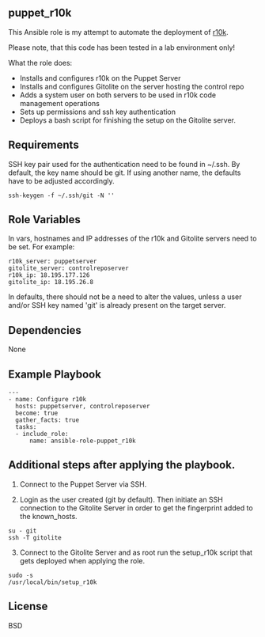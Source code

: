 ## puppet_r10k

This Ansible role is my attempt to automate the deployment of [r10k](https://github.com/puppetlabs/r10k).

Please note, that this code has been tested in a lab environment only!

What the role does:
* Installs and configures r10k on the Puppet Server
* Installs and configures Gitolite on the server hosting the control repo
* Adds a system user on both servers to be used in r10k code management operations
* Sets up permissions and ssh key authentication
* Deploys a bash script for finishing the setup on the Gitolite server. 

## Requirements

SSH key pair used for the authentication need to be found in ~/.ssh. By default, the key name should be git. If using another name, the defaults have to be adjusted accordingly. 

```
ssh-keygen -f ~/.ssh/git -N ''
```

## Role Variables

In vars, hostnames and IP addresses of the r10k and Gitolite servers need to be set. For example:

```
r10k_server: puppetserver
gitolite_server: controlreposerver
r10k_ip: 18.195.177.126
gitolite_ip: 18.195.26.8
```

In defaults, there should not be a need to alter the values, unless a user and/or SSH key named 'git' is already present on the target server.

## Dependencies

None

## Example Playbook

```
---
- name: Configure r10k
  hosts: puppetserver, controlreposerver
  become: true
  gather_facts: true
  tasks:
  - include_role:
      name: ansible-role-puppet_r10k
```

## Additional steps after applying the playbook.

1. Connect to the Puppet Server via SSH.

2. Login as the user created (git by default). Then initiate an SSH connection to the Gitolite Server in order to get the fingerprint added to the known_hosts.

```
su - git
ssh -T gitolite
```

3. Connect to the Gitolite Server and as root run the setup_r10k script that gets deployed when applying the role.

```
sudo -s
/usr/local/bin/setup_r10k
```

## License

BSD




